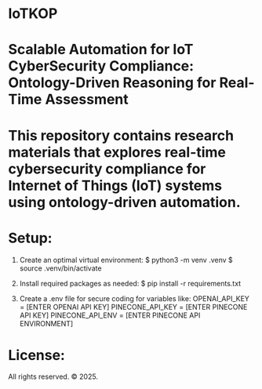 # IoTKOP
# Scalable Automation for IoT CyberSecurity Compliance: Ontology-Driven Reasoning for Real-Time Assessment
# This repository contains research materials that explores real-time cybersecurity compliance for Internet of Things (IoT) systems using ontology-driven automation.

# Setup:
  1. Create an optimal virtual environment:
    $ python3 -m venv .venv
    $ source .venv/bin/activate
  
  2. Install required packages as needed:
    $ pip install -r requirements.txt
  
  3. Create a .env file for secure coding for variables like:
    OPENAI_API_KEY = [ENTER OPENAI API KEY]
    PINECONE_API_KEY = [ENTER PINECONE API KEY]
    PINECONE_API_ENV = [ENTER PINECONE API ENVIRONMENT]

# License:
All rights reserved. © 2025.   
